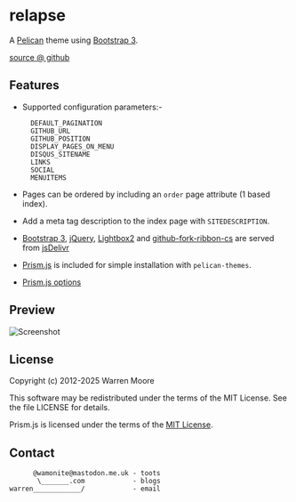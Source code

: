 # relapse

A [Pelican](http://pelican.notmyidea.org) theme using [Bootstrap 3](http://twitter.github.com/bootstrap).

[source @ github](https://github.com/wamonite/relapse)

## Features

* Supported configuration parameters:-

        DEFAULT_PAGINATION
        GITHUB_URL
        GITHUB_POSITION
        DISPLAY_PAGES_ON_MENU
        DISQUS_SITENAME
        LINKS
        SOCIAL
        MENUITEMS

* Pages can be ordered by including an ``order`` page attribute (1 based index).
* Add a meta tag description to the index page with ``SITEDESCRIPTION``.
* [Bootstrap 3](https://getbootstrap.com/), [jQuery](https://jquery.com/), [Lightbox2](http://lokeshdhakar.com/projects/lightbox2/) and [github-fork-ribbon-cs](https://simonwhitaker.github.io/github-fork-ribbon-css/) are served from [jsDelivr](https://www.jsdelivr.com)
* [Prism.js](http://prismjs.com/) is included for simple installation with ``pelican-themes``.
* [Prism.js options](http://prismjs.com/download.html?themes=prism&languages=markup+css+clike+javascript+bash+c+cpp+ruby+docker+git+http+json+lua+makefile+markdown+nginx+processing+python+rest+sql+vim+yaml&plugins=line-numbers+file-highlight+toolbar+show-language)

## Preview

![Screenshot](https://raw.github.com/wamonite/relapse/master/preview.png)

## License

Copyright (c) 2012-2025 Warren Moore

This software may be redistributed under the terms of the MIT License.
See the file LICENSE for details.

Prism.js is licensed under the terms of the [MIT License](https://github.com/PrismJS/prism/blob/master/LICENSE).

## Contact

          @wamonite@mastodon.me.uk - toots
           \_______.com            - blogs
    warren____________/            - email
